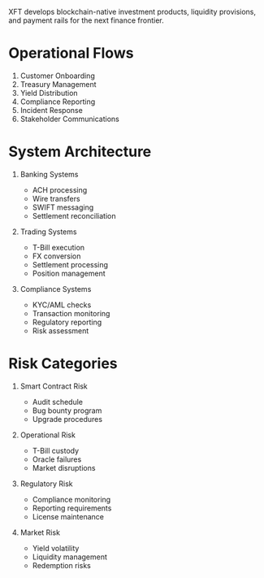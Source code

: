 XFT develops blockchain-native investment products, liquidity provisions, and payment rails for the next finance frontier.

# Operational Flows
1. Customer Onboarding
2. Treasury Management
3. Yield Distribution
4. Compliance Reporting
5. Incident Response
6. Stakeholder Communications

# System Architecture
1. Banking Systems
   - ACH processing
   - Wire transfers
   - SWIFT messaging
   - Settlement reconciliation

2. Trading Systems
   - T-Bill execution
   - FX conversion
   - Settlement processing
   - Position management

3. Compliance Systems
   - KYC/AML checks
   - Transaction monitoring
   - Regulatory reporting
   - Risk assessment



# Risk Categories
1. Smart Contract Risk
   - Audit schedule
   - Bug bounty program
   - Upgrade procedures

2. Operational Risk
   - T-Bill custody
   - Oracle failures
   - Market disruptions

3. Regulatory Risk
   - Compliance monitoring
   - Reporting requirements
   - License maintenance

4. Market Risk
   - Yield volatility
   - Liquidity management
   - Redemption risks
